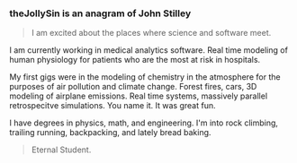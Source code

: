 ### theJollySin is an anagram of John Stilley

> I am excited about the places where science and software meet.

I am currently working in medical analytics software. Real time modeling of human physiology for patients who are the most at risk in hospitals.

My first gigs were in the modeling of chemistry in the atmosphere for the purposes of air pollution and climate change. Forest fires, cars, 3D modeling of airplane emissions. Real time systems, massively parallel retrospecitve simulations. You name it. It was great fun.

I have degrees in physics, math, and engineering. I'm into rock climbing, trailing running, backpacking, and lately bread baking.

<!-- If you want me to do an interview with your company, donate to a charity that plants trees. (You can even write that expense off on your taxes.) -->

> Eternal Student.
